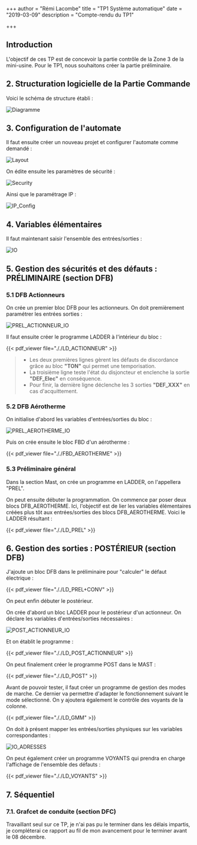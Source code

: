 +++
author = "Rémi Lacombe"
title = "TP1 Système automatique"
date = "2019-03-09"
description = "Compte-rendu du TP1"

+++

<!-- MDP_ControlExpert : esieeamiens -->

## Introduction

L'objectif de ces TP est de concevoir la partie contrôle de la Zone 3 de la mini-usine.
Pour le TP1, nous souhaitons créer la partie préliminaire.

## 2. Structuration logicielle de la Partie Commande

Voici le schéma de structure établi :

![Diagramme](././DIAGRAMME.svg)

## 3. Configuration de l'automate

Il faut ensuite créer un nouveau projet et configurer l'automate comme demandé :

![Layout](././Layout.png)

On édite ensuite les paramètres de sécurité :

![Security](././Security.PNG)

Ainsi que le paramétrage IP :

![IP_Config](././IP_Config.PNG)

## 4. Variables élémentaires

Il faut maintenant saisir l'ensemble des entrées/sorties :

![IO](././IO.PNG)

## 5. Gestion des sécurités et des défauts : PRÉLIMINAIRE (section DFB)

### 5.1 DFB Actionneurs

On crée un premier bloc DFB pour les actionneurs. On doit premièrement paramétrer les entrées sorties :

![PREL_ACTIONNEUR_IO](././PREL_ACTIONNEUR_IO.PNG)

Il faut ensuite créer le programme LADDER à l'intérieur du bloc :

{{< pdf_viewer file="././LD_ACTIONNEUR" >}}

>- Les deux premières lignes gèrent les défauts de discordance grâce au bloc **"TON"** qui permet une temporisation.
>- La troisième ligne teste l'état du disjoncteur et enclenche la sortie **"DEF_Elec"** en conséquence.
>- Pour finir, la dernière ligne déclenche les 3 sorties **"DEF_XXX"** en cas d'acquittement.

### 5.2 DFB Aérotherme

On initialise d'abord les variables d'entrées/sorties du bloc :

![PREL_AEROTHERME_IO](././PREL_AEROTHERME_IO.PNG)

Puis on crée ensuite le bloc FBD d'un aérotherme :

{{< pdf_viewer file="././FBD_AEROTHERME" >}}

### 5.3 Préliminaire général

Dans la section Mast, on crée un programme en LADDER, on l'appellera "PREL".

On peut ensuite débuter la programmation. On commence par poser deux blocs DFB_AEROTHERME.
Ici, l'objectif est de lier les variables élémentaires créées plus tôt aux entrées/sorties des blocs DFB_AEROTHERME.
Voici le LADDER résultant :

{{< pdf_viewer file="././LD_PREL" >}}

## 6. Gestion des sorties : POSTÉRIEUR (section DFB)

J'ajoute un bloc DFB dans le préliminaire pour "calculer" le défaut électrique :

{{< pdf_viewer file="././LD_PREL+CONV" >}}

On peut enfin débuter le postérieur.

On crée d'abord un bloc LADDER pour le postérieur d'un actionneur. On déclare les variables d'entrées/sorties nécessaires :

![POST_ACTIONNEUR_IO](././POST_ACTIONNEUR_IO.PNG)

Et on établit le programme :

{{< pdf_viewer file="././LD_POST_ACTIONNEUR" >}}

On peut finalement créer le programme POST dans le MAST :

{{< pdf_viewer file="././LD_POST" >}}

Avant de pouvoir tester, il faut créer un programme de gestion des modes de marche. Ce dernier va permettre d'adapter le fonctionnement suivant le mode sélectionné. On y ajoutera également le contrôle des voyants de la colonne.

{{< pdf_viewer file="././LD_GMM" >}}

On doit à présent mapper les entrées/sorties physiques sur les variables correspondantes :

![IO_ADRESSES](././IO_ADRESSES.PNG)

On peut également créer un programme VOYANTS qui prendra en charge l'affichage de l'ensemble des défauts :

{{< pdf_viewer file="././LD_VOYANTS" >}}

## 7. Séquentiel

### 7.1. Grafcet de conduite (section DFC)

Travaillant seul sur ce TP, je n'ai pas pu le terminer dans les délais impartis, je compléterai ce rapport au fil de mon avancement pour le terminer avant le 08 décembre.
